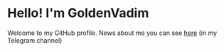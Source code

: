 # Hello! I'm GoldenVadim
Welcome to my GitHub profile. News about me you can see <a href="https://t.me/GoldenVadimOfficial">here</a> (in my Telegram channel)
